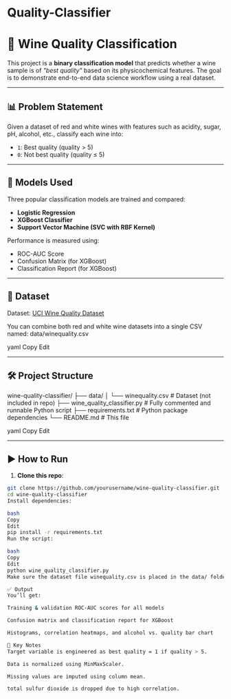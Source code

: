 # Quality-Classifier
# 🍷 Wine Quality Classification

This project is a **binary classification model** that predicts whether a wine sample is of *"best quality"* based on its physicochemical features. The goal is to demonstrate end-to-end data science workflow using a real dataset.

---

## 📊 Problem Statement

Given a dataset of red and white wines with features such as acidity, sugar, pH, alcohol, etc., classify each wine into:
- `1`: Best quality (quality > 5)
- `0`: Not best quality (quality ≤ 5)

---

## 🧠 Models Used

Three popular classification models are trained and compared:
- **Logistic Regression**
- **XGBoost Classifier**
- **Support Vector Machine (SVC with RBF Kernel)**

Performance is measured using:
- ROC-AUC Score
- Confusion Matrix (for XGBoost)
- Classification Report (for XGBoost)

---

## 📁 Dataset

Dataset: [UCI Wine Quality Dataset](https://archive.ics.uci.edu/ml/datasets/Wine+Quality)

You can combine both red and white wine datasets into a single CSV named:
data/winequality.csv

yaml
Copy
Edit

---

## 🛠️ Project Structure

wine-quality-classifier/
├── data/
│ └── winequality.csv # Dataset (not included in repo)
├── wine_quality_classifier.py # Fully commented and runnable Python script
├── requirements.txt # Python package dependencies
└── README.md # This file

yaml
Copy
Edit

---

## ▶️ How to Run

1. **Clone this repo**:
```bash
git clone https://github.com/yourusername/wine-quality-classifier.git
cd wine-quality-classifier
Install dependencies:

bash
Copy
Edit
pip install -r requirements.txt
Run the script:

bash
Copy
Edit
python wine_quality_classifier.py
Make sure the dataset file winequality.csv is placed in the data/ folder.

✅ Output
You’ll get:

Training & validation ROC-AUC scores for all models

Confusion matrix and classification report for XGBoost

Histograms, correlation heatmaps, and alcohol vs. quality bar chart

📌 Key Notes
Target variable is engineered as best quality = 1 if quality > 5.

Data is normalized using MinMaxScaler.

Missing values are imputed using column mean.

total sulfur dioxide is dropped due to high correlation.

